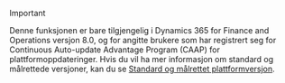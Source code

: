 > [!IMPORTANT]
> Denne funksjonen er bare tilgjengelig i Dynamics 365 for Finance and Operations versjon 8.0, og for angitte brukere som har registrert seg for Continuous Auto-update Advantage Program (CAAP) for plattformoppdateringer. Hvis du vil ha mer informasjon om standard og målrettede versjoner, kan du se [Standard og målrettet plattformversjon](../../fin-and-ops/get-started/public-preview-releases.md).
